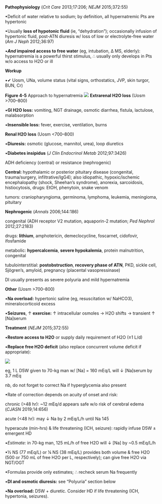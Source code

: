 **Pathophysiology** (_Crit Care_ 2013;17:206; _NEJM_ 2015;372:55)

•Deficit of water relative to sodium; by definition, all hypernatremic Pts are hypertonic

•Usually **loss of hypotonic fluid** (ie, “dehydration”); occasionally infusion of hypertonic fluid, post-ATN diuresis w/ loss of low or electrolyte-free water (_Am J Neph_ 2012;36:97)

•**_And_ impaired access to free water** (eg, intubation, Δ MS, elderly): hypernatremia is a powerful thirst stimulus, ∴ usually only develops in Pts w/o access to H2O or ill

**Workup**

•✔ Uosm, UNa, volume status (vital signs, orthostatics, JVP, skin turgor, BUN, Cr)

**Figure 4-5** Approach to hypernatremia
![](https://i.imgur.com/34hqp1o.png)
**Extrarenal H****2****O loss** (Uosm >700–800)

•**GI H2O loss:** vomiting, NGT drainage, osmotic diarrhea, fistula, lactulose, malabsorption

•**Insensible loss:** fever, exercise, ventilation, burns

**Renal H****2****O loss** (Uosm <700–800)

•**Diuresis:** osmotic (glucose, mannitol, urea), loop diuretics

•**Diabetes insipidus** (_J Clin Endocrinol Metab_ 2012;97:3426)

ADH deficiency (central) or resistance (nephrogenic)

**Central:** hypothalamic or posterior pituitary disease (congenital, trauma/surgery, infiltrative/IgG4); also idiopathic, hypoxic/ischemic encephalopathy (shock, Sheehan’s syndrome), anorexia, sarcoidosis, histiocytosis, drugs: EtOH, phenytoin, snake venom

tumors: craniopharyngioma, germinoma, lymphoma, leukemia, meningioma, pituitary

**Nephrogenic** (_Annals_ 2006;144:186)

congenital (ADH receptor V2 mutation, aquaporin-2 mutation; _Ped Nephrol_ 2012;27:2183)

drugs: **lithium**, amphotericin, demeclocycline, foscarnet, cidofovir, ifosfamide

metabolic: **hypercalcemia**, **severe hypokalemia**, protein malnutrition, congenital

tubulointerstitial: **postobstruction**, **recovery phase of ATN**, PKD, sickle cell, Sjögren’s, amyloid, pregnancy (placental vasopressinase)

DI usually presents as severe polyuria and mild hypernatremia

**Other** (Uosm >700–800)

•**Na overload:** hypertonic saline (eg, resuscitation w/ NaHCO3), mineralocorticoid excess

•**Seizures**, ↑ **exercise:** ↑ intracellular osmoles → H2O shifts → transient ↑ [Na]serum

**Treatment** (_NEJM_ 2015;372:55)

•**Restore access to H****2****O** or supply daily requirement of H2O (≥1 L/d)

•**Replace free H****2****O deficit** (also replace concurrent volume deficit if appropriate):

![](https://i.imgur.com/MeaJTuf.png)

eg, 1 L D5W given to 70-kg man w/ [Na] = 160 mEq/L will ↓ [Na]serum by 3.7 mEq

nb, do not forget to correct Na if hyperglycemia also present

•Rate of correction depends on acuity of onset and risk:

chronic (>48 hr): ~12 mEq/d appears safe w/o risk of cerebral edema (_CJASN_ 2019;14:656)

acute (<48 hr): may ↓ Na by 2 mEq/L/h until Na 145

hyperacute (min-hrs) & life threatening (ICH, seizure): rapidly infuse D5W ± emergent HD

•_Estimate:_ in 70-kg man, 125 mL/h of free H2O will ↓ [Na] by ~0.5 mEq/L/h

•½ NS (77 mEq/L) or ¼ NS (38 mEq/L) provides both volume & free H2O (500 or 750 mL of free H2O per L, respectively); can give free H2O via NGT/OGT

•Formulas provide only estimates; ∴ recheck serum Na frequently

•**DI and osmotic diuresis:** see “Polyuria” section below

•**Na overload:** D5W + diuretic. Consider HD if life threatening (ICH, hypertonia, seizures).